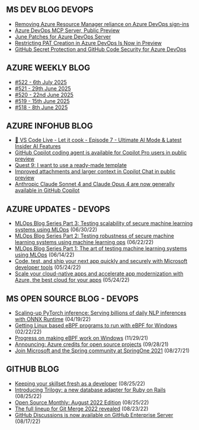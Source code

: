 ## MS DEV BLOG DEVOPS 

<!-- DEVBLOGDEVOPS:START -->
- [Removing Azure Resource Manager reliance on Azure DevOps sign-ins](https://devblogs.microsoft.com/devops/removing-azure-resource-manager-reliance-on-azure-devops-sign-ins/)
- [Azure DevOps MCP Server, Public Preview](https://devblogs.microsoft.com/devops/azure-devops-mcp-server-public-preview/)
- [June Patches for Azure DevOps Server](https://devblogs.microsoft.com/devops/june-patches-for-azure-devops-server-4/)
- [Restricting PAT Creation in Azure DevOps Is Now in Preview](https://devblogs.microsoft.com/devops/restricting-pat-creation-in-azure-devops-is-now-in-preview/)
- [GitHub Secret Protection and GitHub Code Security for Azure DevOps](https://devblogs.microsoft.com/devops/github-secret-protection-and-github-code-security-for-azure-devops/)
<!-- DEVBLOGDEVOPS:END -->


## AZURE WEEKLY BLOG

<!-- AZUREWEEKLY:START -->
- [#522 - 6th July 2025](https://azureweekly.info/issue-522.html)
- [#521 - 29th June 2025](https://azureweekly.info/issue-521.html)
- [#520 - 22nd June 2025](https://azureweekly.info/issue-520.html)
- [#519 - 15th June 2025](https://azureweekly.info/issue-519.html)
- [#518 - 8th June 2025](https://azureweekly.info/issue-518.html)
<!-- AZUREWEEKLY:END -->

## AZURE INFOHUB BLOG 

<!-- AZUREINFOHUB:START -->
- [🔴 VS Code Live - Let it cook - Episode 7 - Ultimate AI Mode &amp; Latest Insider AI Features](https://www.youtube.com/watch?v=QcaQVnznugA)
- [GitHub Copilot coding agent is available for Copilot Pro users in public preview](https://github.blog/changelog/2025-06-25-github-copilot-coding-agent-is-available-for-copilot-pro-users-in-public-preview)
- [Quest 9: I want to use a ready-made template](https://techcommunity.microsoft.com/t5/microsoft-developer-community/quest-9-i-want-to-use-a-ready-made-template/ba-p/4427101)
- [Improved attachments and larger context in Copilot Chat in public preview](https://github.blog/changelog/2025-06-25-improved-attachments-and-larger-context-in-copilot-chat-in-public-preview)
- [Anthropic Claude Sonnet 4 and Claude Opus 4 are now generally available in GitHub Copilot](https://github.blog/changelog/2025-06-25-anthropic-claude-sonnet-4-and-claude-opus-4-are-now-generally-available-in-github-copilot)
<!-- AZUREINFOHUB:END -->


## AZURE UPDATES - DEVOPS 

<!-- AZUREUPDATES:START -->

 - [MLOps Blog Series Part 3: Testing scalability of secure machine learning systems using MLOps](https://azure.microsoft.com/blog/mlops-blog-series-part-3-testing-scalability-of-secure-machine-learning-systems-using-mlops/) (06/30/22)
 - [MLOps Blog Series Part 2: Testing robustness of secure machine learning systems using machine learning ops](https://azure.microsoft.com/blog/mlops-blog-series-part-2-testing-robustness-of-secure-machine-learning-systems-using-machine-learning-ops/) (06/22/22)
 - [MLOps Blog Series Part 1: The art of testing machine learning systems using MLOps](https://azure.microsoft.com/blog/mlops-blog-series-part-1-the-art-of-testing-machine-learning-systems-using-mlops/) (06/14/22)
 - [Code, test, and ship your next app quickly and securely with Microsoft developer tools](https://azure.microsoft.com/blog/code-test-and-ship-your-next-app-quickly-and-securely-with-microsoft-developer-tools/) (05/24/22)
 - [Scale your cloud-native apps and accelerate app modernization with Azure, the best cloud for your apps](https://azure.microsoft.com/blog/scale-your-cloudnative-apps-and-accelerate-app-modernization-with-azure-the-best-cloud-for-your-apps/) (05/24/22)
<!-- AZUREUPDATES:END -->


## MS OPEN SOURCE BLOG - DEVOPS 

<!-- MSOPENSOURCEBLOG:START -->

 - [Scaling-up PyTorch inference: Serving billions of daily NLP inferences with ONNX Runtime](https://cloudblogs.microsoft.com/opensource/2022/04/19/scaling-up-pytorch-inference-serving-billions-of-daily-nlp-inferences-with-onnx-runtime/) (04/19/22)
 - [Getting Linux based eBPF programs to run with eBPF for Windows](https://cloudblogs.microsoft.com/opensource/2022/02/22/getting-linux-based-ebpf-programs-to-run-with-ebpf-for-windows/) (02/22/22)
 - [Progress on making eBPF work on Windows](https://cloudblogs.microsoft.com/opensource/2021/11/29/progress-on-making-ebpf-work-on-windows/) (11/29/21)
 - [Announcing: Azure credits for open source projects](https://cloudblogs.microsoft.com/opensource/2021/09/28/announcing-azure-credits-for-open-source-projects/) (09/28/21)
 - [Join Microsoft and the Spring community at SpringOne 2021](https://cloudblogs.microsoft.com/opensource/2021/08/27/join-microsoft-and-the-spring-community-at-springone-2021/) (08/27/21)
<!-- MSOPENSOURCEBLOG:END -->


## GITHUB BLOG


<!-- GITHUB:START -->

 - [Keeping your skillset fresh as a developer](https://github.blog/2022-08-25-keeping-your-skillset-fresh-as-a-developer/) (08/25/22)
 - [Introducing Trilogy: a new database adapter for Ruby on Rails](https://github.blog/2022-08-25-introducing-trilogy-a-new-database-adapter-for-ruby-on-rails/) (08/25/22)
 - [Open Source Monthly: August 2022 Edition](https://github.blog/2022-08-25-open-source-monthly-august-2022-edition/) (08/25/22)
 - [The full lineup for Git Merge 2022 revealed](https://github.blog/2022-08-23-the-full-lineup-for-git-merge-2022-revealed/) (08/23/22)
 - [GitHub Discussions is now available on GitHub Enterprise Server](https://github.blog/2022-08-17-github-discussions-is-now-available-on-github-enterprise-server/) (08/17/22)
<!-- GITHUB:END -->
